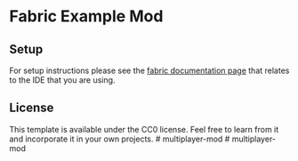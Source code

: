 # Fabric Example Mod

## Setup

For setup instructions please see the [fabric documentation page](https://docs.fabricmc.net/develop/getting-started/setting-up-a-development-environment) that relates to the IDE that you are using.

## License

This template is available under the CC0 license. Feel free to learn from it and incorporate it in your own projects.
#   m u l t i p l a y e r - m o d  
 #   m u l t i p l a y e r - m o d  
 